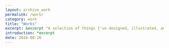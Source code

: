 ```yaml
---
layout: archive_work
permalink: /work/
category: work
title: "Works"
excerpt: &excerpt "A selection of things I've designed, illustrated, and developed."
introduction: *excerpt
date: 2016-08-26
---
```

